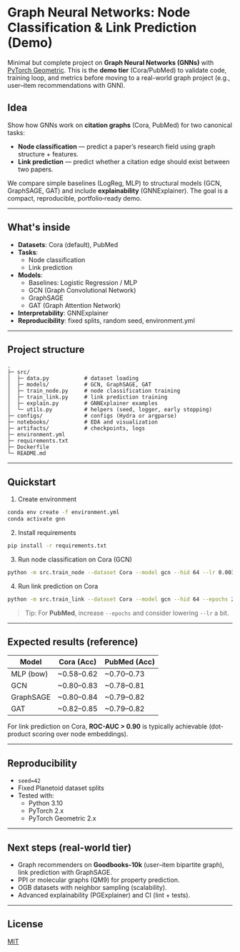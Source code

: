 # Graph Neural Networks: Node Classification & Link Prediction (Demo)

Minimal but complete project on **Graph Neural Networks (GNNs)** with [PyTorch Geometric](https://pytorch-geometric.readthedocs.io/). This is the **demo tier** (Cora/PubMed) to validate code, training loop, and metrics before moving to a real-world graph project (e.g., user–item recommendations with GNN).

## Idea
Show how GNNs work on **citation graphs** (Cora, PubMed) for two canonical tasks:
- **Node classification** — predict a paper’s research field using graph structure + features.
- **Link prediction** — predict whether a citation edge should exist between two papers.

We compare simple baselines (LogReg, MLP) to structural models (GCN, GraphSAGE, GAT) and include **explainability** (GNNExplainer). The goal is a compact, reproducible, portfolio‑ready demo.

---

## What's inside
- **Datasets**: Cora (default), PubMed
- **Tasks**:
  - Node classification
  - Link prediction
- **Models**:
  - Baselines: Logistic Regression / MLP
  - GCN (Graph Convolutional Network)
  - GraphSAGE
  - GAT (Graph Attention Network)
- **Interpretability**: GNNExplainer
- **Reproducibility**: fixed splits, random seed, environment.yml

---

## Project structure
```
.
├─ src/
│  ├─ data.py           # dataset loading
│  ├─ models/           # GCN, GraphSAGE, GAT
│  ├─ train_node.py     # node classification training
│  ├─ train_link.py     # link prediction training
│  ├─ explain.py        # GNNExplainer examples
│  └─ utils.py          # helpers (seed, logger, early stopping)
├─ configs/             # configs (Hydra or argparse)
├─ notebooks/           # EDA and visualization
├─ artifacts/           # checkpoints, logs
├─ environment.yml
├─ requirements.txt
├─ Dockerfile
└─ README.md
```

---

## Quickstart

1) Create environment
```bash
conda env create -f environment.yml
conda activate gnn
```

2) Install requirements
```bash
pip install -r requirements.txt
```

3) Run node classification on Cora (GCN)
```bash
python -m src.train_node --dataset Cora --model gcn --hid 64 --lr 0.003 --dropout 0.5 --epochs 300 --seed 42
```

4) Run link prediction on Cora
```bash
python -m src.train_link --dataset Cora --model gcn --hid 64 --epochs 200
```

> Tip: For **PubMed**, increase `--epochs` and consider lowering `--lr` a bit.

---

## Expected results (reference)

| Model     | Cora (Acc) | PubMed (Acc) |
|-----------|------------|--------------|
| MLP (bow) | ~0.58–0.62 | ~0.70–0.73   |
| GCN       | ~0.80–0.83 | ~0.78–0.81   |
| GraphSAGE | ~0.80–0.84 | ~0.79–0.82   |
| GAT       | ~0.82–0.85 | ~0.79–0.82   |

For link prediction on Cora, **ROC-AUC > 0.90** is typically achievable (dot-product scoring over node embeddings).

---

## Reproducibility
- `seed=42`
- Fixed Planetoid dataset splits
- Tested with:
  - Python 3.10
  - PyTorch 2.x
  - PyTorch Geometric 2.x

---

## Next steps (real-world tier)
- Graph recommenders on **Goodbooks-10k** (user–item bipartite graph), link prediction with GraphSAGE.
- PPI or molecular graphs (QM9) for property prediction.
- OGB datasets with neighbor sampling (scalability).
- Advanced explainability (PGExplainer) and CI (lint + tests).

---

## License
[MIT](LICENSE)
